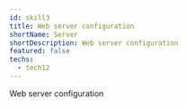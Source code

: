 ```yaml
---
id: skill3
title: Web server configuration
shortName: Server 
shortDescription: Web server configuration
featured: false
techs:
  - tech12
---
```

Web server configuration
